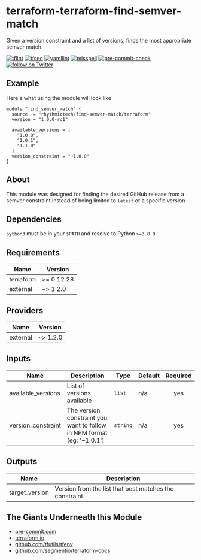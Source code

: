 # terraform-terraform-find-semver-match
Given a version constraint and a list of versions, finds the most appropriate semver match.

[![tflint](https://github.com/rhythmictech/terraform-terraform-find-semver-match/workflows/tflint/badge.svg?branch=master&event=push)](https://github.com/rhythmictech/terraform-terraform-find-semver-match/actions?query=workflow%3Atflint+event%3Apush+branch%3Amaster)
[![tfsec](https://github.com/rhythmictech/terraform-terraform-find-semver-match/workflows/tfsec/badge.svg?branch=master&event=push)](https://github.com/rhythmictech/terraform-terraform-find-semver-match/actions?query=workflow%3Atfsec+event%3Apush+branch%3Amaster)
[![yamllint](https://github.com/rhythmictech/terraform-terraform-find-semver-match/workflows/yamllint/badge.svg?branch=master&event=push)](https://github.com/rhythmictech/terraform-terraform-find-semver-match/actions?query=workflow%3Ayamllint+event%3Apush+branch%3Amaster)
[![misspell](https://github.com/rhythmictech/terraform-terraform-find-semver-match/workflows/misspell/badge.svg?branch=master&event=push)](https://github.com/rhythmictech/terraform-terraform-find-semver-match/actions?query=workflow%3Amisspell+event%3Apush+branch%3Amaster)
[![pre-commit-check](https://github.com/rhythmictech/terraform-terraform-find-semver-match/workflows/pre-commit-check/badge.svg?branch=master&event=push)](https://github.com/rhythmictech/terraform-terraform-find-semver-match/actions?query=workflow%3Apre-commit-check+event%3Apush+branch%3Amaster)
<a href="https://twitter.com/intent/follow?screen_name=RhythmicTech"><img src="https://img.shields.io/twitter/follow/RhythmicTech?style=social&logo=twitter" alt="follow on Twitter"></a>

## Example
Here's what using the module will look like
```hcl
module "find_semver_match" {
  source  = "rhythmictech/find-semver-match/terraform"
  version = "1.0.0-rc1"
  
  available_versions = [
    "1.0.0",
    "1.0.1",
    "1.1.0"
  ]
  version_constraint = "~1.0.0"
}
```

## About
This module was designed for finding the desired GitHub release from a semver constraint instead of being limited to `latest` or a specific version

## Dependencies
`python3` must be in your `$PATH` and resolve to Python `>=3.8.0`

<!-- BEGINNING OF PRE-COMMIT-TERRAFORM DOCS HOOK -->
## Requirements

| Name | Version |
|------|---------|
| terraform | >= 0.12.28 |
| external | ~> 1.2.0 |

## Providers

| Name | Version |
|------|---------|
| external | ~> 1.2.0 |

## Inputs

| Name | Description | Type | Default | Required |
|------|-------------|------|---------|:--------:|
| available\_versions | List of versions available | `list` | n/a | yes |
| version\_constraint | The version constraint you want to follow in NPM format (eg: '~1.0.1') | `string` | n/a | yes |

## Outputs

| Name | Description |
|------|-------------|
| target\_version | Version from the list that best matches the constraint |

<!-- END OF PRE-COMMIT-TERRAFORM DOCS HOOK -->

## The Giants Underneath this Module
- [pre-commit.com](pre-commit.com)
- [terraform.io](terraform.io)
- [github.com/tfutils/tfenv](github.com/tfutils/tfenv)
- [github.com/segmentio/terraform-docs](github.com/segmentio/terraform-docs)
